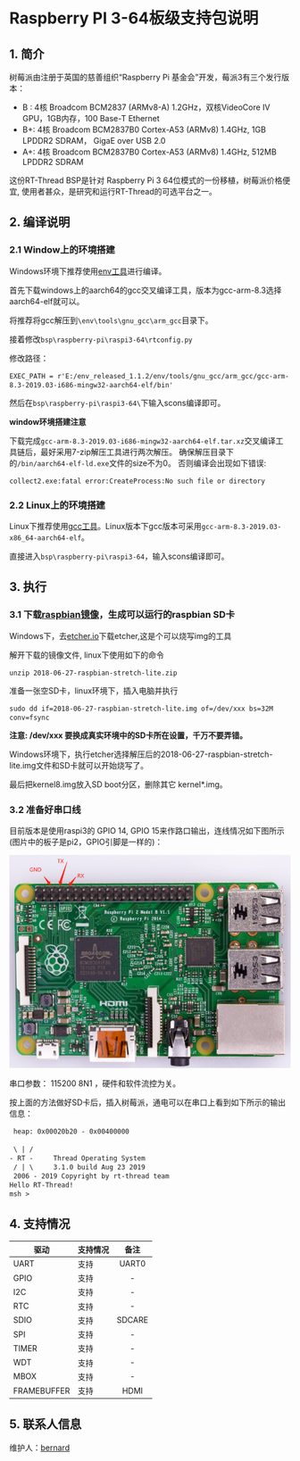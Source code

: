 # Raspberry PI 3-64板级支持包说明

## 1. 简介

树莓派由注册于英国的慈善组织“Raspberry Pi 基金会”开发，莓派3有三个发行版本：

* B : 4核 Broadcom BCM2837 (ARMv8-A) 1.2GHz，双核VideoCore IV GPU，1GB内存，100 Base-T Ethernet
* B+: 4核 Broadcom BCM2837B0 Cortex-A53 (ARMv8) 1.4GHz, 1GB LPDDR2 SDRAM， GigaE over USB 2.0
* A+: 4核 Broadcom BCM2837B0 Cortex-A53 (ARMv8) 1.4GHz, 512MB LPDDR2 SDRAM

这份RT-Thread BSP是针对 Raspberry Pi 3 64位模式的一份移植，树莓派价格便宜, 使用者甚众，是研究和运行RT-Thread的可选平台之一。


## 2. 编译说明

### 2.1 Window上的环境搭建

Windows环境下推荐使用[env工具][1]进行编译。

首先下载windows上的aarch64的gcc交叉编译工具，版本为gcc-arm-8.3选择aarch64-elf就可以。

将推荐将gcc解压到`\env\tools\gnu_gcc\arm_gcc`目录下。

接着修改`bsp\raspberry-pi\raspi3-64\rtconfig.py`

修改路径：

```
EXEC_PATH = r'E:/env_released_1.1.2/env/tools/gnu_gcc/arm_gcc/gcc-arm-8.3-2019.03-i686-mingw32-aarch64-elf/bin'
```

然后在`bsp\raspberry-pi\raspi3-64\`下输入scons编译即可。

**window环境搭建注意**

下载完成`gcc-arm-8.3-2019.03-i686-mingw32-aarch64-elf.tar.xz`交叉编译工具链后，最好采用7-zip解压工具进行两次解压。
确保解压目录下的`/bin/aarch64-elf-ld.exe`文件的size不为0。
否则编译会出现如下错误:

```
collect2.exe:fatal error:CreateProcess:No such file or directory
```

### 2.2 Linux上的环境搭建

Linux下推荐使用[gcc工具][2]。Linux版本下gcc版本可采用`gcc-arm-8.3-2019.03-x86_64-aarch64-elf`。

直接进入`bsp\raspberry-pi\raspi3-64`，输入scons编译即可。


## 3. 执行

### 3.1 下载[raspbian镜像][3]，生成可以运行的raspbian SD卡

Windows下，去[etcher.io][4]下载etcher,这是个可以烧写img的工具

解开下载的镜像文件, linux下使用如下的命令

```
unzip 2018-06-27-raspbian-stretch-lite.zip
```

准备一张空SD卡，linux环境下，插入电脑并执行

```
sudo dd if=2018-06-27-raspbian-stretch-lite.img of=/dev/xxx bs=32M conv=fsync
```

**注意: /dev/xxx 要换成真实环境中的SD卡所在设置，千万不要弄错。**

Windows环境下，执行etcher选择解压后的2018-06-27-raspbian-stretch-lite.img文件和SD卡就可以开始烧写了。

最后把kernel8.img放入SD boot分区，删除其它 kernel*.img。

### 3.2 准备好串口线

目前版本是使用raspi3的 GPIO 14, GPIO 15来作路口输出，连线情况如下图所示(图片中的板子是pi2，GPIO引脚是一样的)：

![raspi2](figures/raspi_uart.png)

串口参数： 115200 8N1 ，硬件和软件流控为关。

按上面的方法做好SD卡后，插入树莓派，通电可以在串口上看到如下所示的输出信息：

```text
 heap: 0x00020b20 - 0x00400000

 \ | /
- RT -     Thread Operating System
 / | \     3.1.0 build Aug 23 2019
 2006 - 2019 Copyright by rt-thread team
Hello RT-Thread!
msh >
```

## 4. 支持情况

| 驱动 | 支持情况  |  备注  |
| ------ | ----  | :------:  |
| UART | 支持 | UART0|
| GPIO | 支持 | - |
| I2C | 支持 | - |
| RTC | 支持 | - |
| SDIO | 支持 | SDCARE |
| SPI | 支持 | - |
| TIMER | 支持 | - |
| WDT | 支持 | - |
| MBOX | 支持 | - |
| FRAMEBUFFER | 支持 | HDMI |

## 5. 联系人信息

维护人：[bernard][5]

[1]: https://www.rt-thread.org/page/download.html
[2]: https://developer.arm.com/tools-and-software/open-source-software/developer-tools/gnu-toolchain/gnu-a/downloads
[3]: https://downloads.raspberrypi.org/raspbian_lite_latest
[4]: https://etcher.io
[5]: https://github.com/BernardXiong
